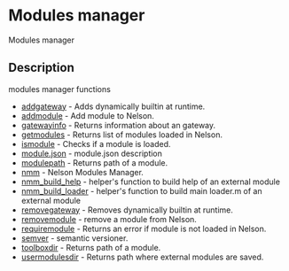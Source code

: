 # Modules manager

Modules manager

## Description

modules manager functions

- [addgateway](addgateway.md) - Adds dynamically builtin at runtime.
- [addmodule](addmodule.md) - Add module to Nelson.
- [gatewayinfo](gatewayinfo.md) - Returns information about an gateway.
- [getmodules](getmodules.md) - Returns list of modules loaded in Nelson.
- [ismodule](ismodule.md) - Checks if a module is loaded.
- [module.json](module-json.md) - module.json description
- [modulepath](modulepath.md) - Returns path of a module.
- [nmm](nmm.md) - Nelson Modules Manager.
- [nmm_build_help](nmm_build_help.md) - helper's function to build help of an external module
- [nmm_build_loader](nmm_build_loader.md) - helper's function to build main loader.m of an external module
- [removegateway](removegateway.md) - Removes dynamically builtin at runtime.
- [removemodule](removemodule.md) - remove a module from Nelson.
- [requiremodule](requiremodule.md) - Returns an error if module is not loaded in Nelson.
- [semver](semver.md) - semantic versioner.
- [toolboxdir](toolboxdir.md) - Returns path of a module.
- [usermodulesdir](usermodulesdir.md) - Returns path where external modules are saved.
